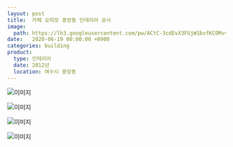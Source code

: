 ```yaml
---
layout: post
title:  카페 오띠모 중앙동 인테리어 공사
image:
  path: https://lh3.googleusercontent.com/pw/ACtC-3cdEvX3FUjW1bvfKCOMvv5xTz_rVhxgnTsPxVAqnZ76nJQRwdynMs9s3MMga4RC9R3ku99C-FR45G-WS4DtQ7ierxLEzijCUC7PJC04YDZHUFXyWslSQAJSXT3eqyHaw8wSQrvov4H7DVfvMomJLyYy=w600-h450-no?authuser=0
date:   2020-06-19 00:00:00 +0900
categories: building
product: 
  type: 인테리어
  date: 2012년
  location: 여수시 중앙동
---
```



![이미지](https://lh3.googleusercontent.com/pw/ACtC-3eVuLQSlc8EsOZwioW3xG52uhQCqUbYELExMxpqHuZxQfUuOA6g2hcJBroOtp-1grazULT_VQk4GhlaIIBq58ZiZTA01WKOeeBbve9L6Z2QmdidnyJaWcPbGrTB2zbCxHEP7aNlirteghVgAXwcRI4v=w600-h450-no?authuser=0)

![이미지](https://lh3.googleusercontent.com/pw/ACtC-3fwpKF2OBzr8NS5HUD-MSf9VE5qlsNCr9GUy18mrcupL8q2kjxlGUuUn3Q1vmswX3XoE0FVPQj_5uSwRKFVHhJujtw3kJ77wndXS0QSn0zUeFi85jxgBMkk7f_qdSeMLfxxYPJHak0M4ezeIGlyUzJT=w600-h450-no?authuser=0)

![이미지](https://lh3.googleusercontent.com/pw/ACtC-3cdEvX3FUjW1bvfKCOMvv5xTz_rVhxgnTsPxVAqnZ76nJQRwdynMs9s3MMga4RC9R3ku99C-FR45G-WS4DtQ7ierxLEzijCUC7PJC04YDZHUFXyWslSQAJSXT3eqyHaw8wSQrvov4H7DVfvMomJLyYy=w600-h450-no?authuser=0)

![이미지](https://lh3.googleusercontent.com/pw/ACtC-3d5YD1aPlRQIvblZ02HAxdxjVjBENr0x-lPTgG2Xw58VJRvT_ipaUEAwygf2LWJyOl37wty_BQzi-ye2ewxtZpG7f9NDQtp-oE0XLxH39AAvF_GnXBWT_OmGN_EYIhqnRn2snx2qvfLBTc83pEzG9z8=w600-h450-no?authuser=0)

